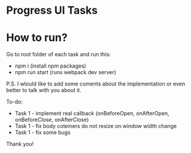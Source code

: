 # Progress UI Tasks


# How to run?
Go to root folder of each task and run this:
  - npm i (install npm packages)
  - npm run start (runs webpack dev server)

P.S. I wlould like to add some coments about the implementation or even better to talk with you about it.

To-do:
* Task 1 - implement real callback (onBeforeOpen, onAfterOpen, onBeforeClose, onAfterClose)
* Task 1 - fix body coteiners do not resize on window width change
* Task 1 - fix some bugs

Thank you!
